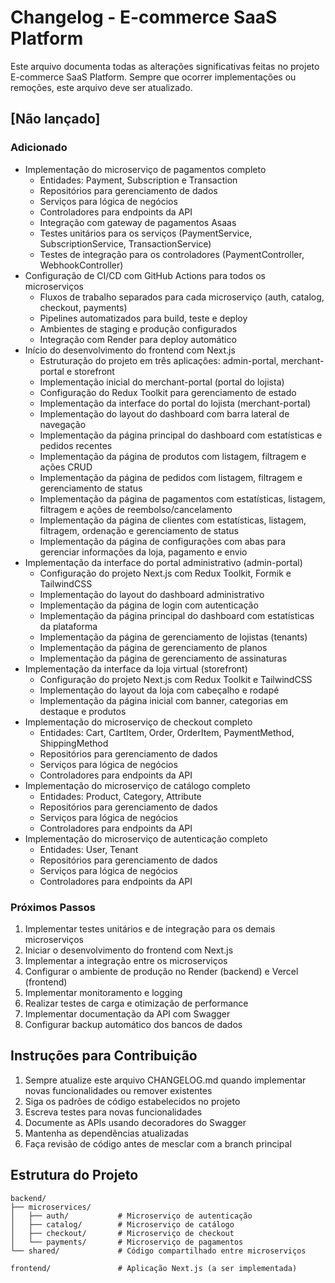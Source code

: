 # Changelog - E-commerce SaaS Platform

Este arquivo documenta todas as alterações significativas feitas no projeto E-commerce SaaS Platform. Sempre que ocorrer implementações ou remoções, este arquivo deve ser atualizado.

## [Não lançado]

### Adicionado
- Implementação do microserviço de pagamentos completo
  - Entidades: Payment, Subscription e Transaction
  - Repositórios para gerenciamento de dados
  - Serviços para lógica de negócios
  - Controladores para endpoints da API
  - Integração com gateway de pagamentos Asaas
  - Testes unitários para os serviços (PaymentService, SubscriptionService, TransactionService)
  - Testes de integração para os controladores (PaymentController, WebhookController)
- Configuração de CI/CD com GitHub Actions para todos os microserviços
  - Fluxos de trabalho separados para cada microserviço (auth, catalog, checkout, payments)
  - Pipelines automatizados para build, teste e deploy
  - Ambientes de staging e produção configurados
  - Integração com Render para deploy automático
- Início do desenvolvimento do frontend com Next.js
  - Estruturação do projeto em três aplicações: admin-portal, merchant-portal e storefront
  - Implementação inicial do merchant-portal (portal do lojista)
  - Configuração do Redux Toolkit para gerenciamento de estado
  - Implementação da interface do portal do lojista (merchant-portal)
  - Implementação do layout do dashboard com barra lateral de navegação
  - Implementação da página principal do dashboard com estatísticas e pedidos recentes
  - Implementação da página de produtos com listagem, filtragem e ações CRUD
  - Implementação da página de pedidos com listagem, filtragem e gerenciamento de status
  - Implementação da página de pagamentos com estatísticas, listagem, filtragem e ações de reembolso/cancelamento
  - Implementação da página de clientes com estatísticas, listagem, filtragem, ordenação e gerenciamento de status
  - Implementação da página de configurações com abas para gerenciar informações da loja, pagamento e envio
- Implementação da interface do portal administrativo (admin-portal)
  - Configuração do projeto Next.js com Redux Toolkit, Formik e TailwindCSS
  - Implementação do layout do dashboard administrativo
  - Implementação da página de login com autenticação
  - Implementação da página principal do dashboard com estatísticas da plataforma
  - Implementação da página de gerenciamento de lojistas (tenants)
  - Implementação da página de gerenciamento de planos
  - Implementação da página de gerenciamento de assinaturas
- Implementação da interface da loja virtual (storefront)
  - Configuração do projeto Next.js com Redux Toolkit e TailwindCSS
  - Implementação do layout da loja com cabeçalho e rodapé
  - Implementação da página inicial com banner, categorias em destaque e produtos
- Implementação do microserviço de checkout completo
  - Entidades: Cart, CartItem, Order, OrderItem, PaymentMethod, ShippingMethod
  - Repositórios para gerenciamento de dados
  - Serviços para lógica de negócios
  - Controladores para endpoints da API
- Implementação do microserviço de catálogo completo
  - Entidades: Product, Category, Attribute
  - Repositórios para gerenciamento de dados
  - Serviços para lógica de negócios
  - Controladores para endpoints da API
- Implementação do microserviço de autenticação completo
  - Entidades: User, Tenant
  - Repositórios para gerenciamento de dados
  - Serviços para lógica de negócios
  - Controladores para endpoints da API

### Próximos Passos
1. Implementar testes unitários e de integração para os demais microserviços
2. Iniciar o desenvolvimento do frontend com Next.js
3. Implementar a integração entre os microserviços
4. Configurar o ambiente de produção no Render (backend) e Vercel (frontend)
5. Implementar monitoramento e logging
6. Realizar testes de carga e otimização de performance
7. Implementar documentação da API com Swagger
8. Configurar backup automático dos bancos de dados

## Instruções para Contribuição

1. Sempre atualize este arquivo CHANGELOG.md quando implementar novas funcionalidades ou remover existentes
2. Siga os padrões de código estabelecidos no projeto
3. Escreva testes para novas funcionalidades
4. Documente as APIs usando decoradores do Swagger
5. Mantenha as dependências atualizadas
6. Faça revisão de código antes de mesclar com a branch principal

## Estrutura do Projeto

```
backend/
├── microservices/
│   ├── auth/           # Microserviço de autenticação
│   ├── catalog/        # Microserviço de catálogo
│   ├── checkout/       # Microserviço de checkout
│   └── payments/       # Microserviço de pagamentos
└── shared/             # Código compartilhado entre microserviços

frontend/               # Aplicação Next.js (a ser implementada)
```
